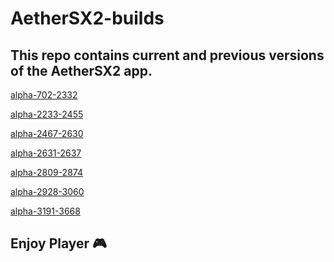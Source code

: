 # AetherSX2-builds

This repo contains current and previous versions of the AetherSX2 app.
----------------------------------------------------------------------

[alpha-702-2332](https://github.com/AetherSX2-backup/AetherSX2-builds/tree/master/alpha-702-2332)

[alpha-2233-2455](https://github.com/AetherSX2-backup/AetherSX2-builds/tree/master/alpha-2233-2455)

[alpha-2467-2630](https://github.com/AetherSX2-backup/AetherSX2-builds/tree/master/alpha-2467-2630)

[alpha-2631-2637](https://github.com/AetherSX2-backup/AetherSX2-builds/tree/master/alpha-2631-2637)

[alpha-2809-2874](https://github.com/AetherSX2-backup/AetherSX2-builds/tree/master/alpha-2809-2874)

[alpha-2928-3060](https://github.com/AetherSX2-backup/AetherSX2-builds/tree/master/alpha-2928-3060)

[alpha-3191-3668](https://github.com/AetherSX2-backup/AetherSX2-builds/tree/master/alpha-3191-3668)

Enjoy Player 🎮
--------------

